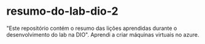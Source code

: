# resumo-do-lab-dio-2
 "Este repositório contém o resumo das lições aprendidas durante o desenvolvimento do lab na DIO".
 Aprendi a criar máquinas virtuais no azure.
